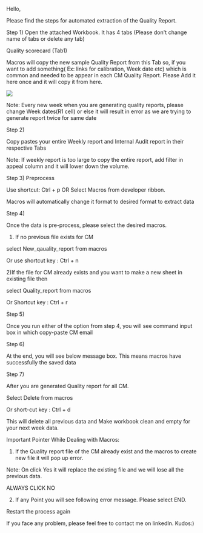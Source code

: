 Hello,

Please find the steps for automated extraction of the Quality Report.

 
Step 1) Open the attached Workbook. It has 4 tabs (Please don't change name of tabs or delete any tab)

 
Quality scorecard (Tab1)


Macros will copy the new sample Quality Report from this Tab so, if you want to add something( Ex: links for calibration, Week date etc) which is common and needed to be appear in each CM Quality Report. Please Add it here once and it will copy it from here.


![](Project_screenshots/Merge%20data.png)




Note: Every new week when you are generating quality reports, please change Week dates(R1 cell) or else it will result in error as we are trying to generate report twice for same date


Step 2) 

Copy pastes your entire Weekly report and Internal Audit report in their respective Tabs

Note: If weekly report is too large to copy the entire report, add filter in appeal column and it will lower down the volume.

Step 3) Preprocess 

Use shortcut: Ctrl + p   OR   Select Macros from developer ribbon.







Macros will automatically change it format to desired format to extract data


Step 4) 

Once the data is pre-process, please select the desired macros.


1) If no previous file exists for CM

select New_qauality_report from macros 

Or use shortcut key : Ctrl + n





2)If the file for CM already exists and you want to make a new sheet in existing file then 

select Quality_report from macros

Or Shortcut key : Ctrl + r





Step 5)

Once you run either of the option from step 4, you will see command input box in which copy-paste CM email





Step 6)

At the end,  you will see below message box. This means macros have successfully the saved data





Step 7)

After you are generated Quality report for all CM. 

Select Delete from macros 

Or short-cut key : Ctrl + d 

This will delete all previous data and Make workbook clean and empty for your next week data.





Important Pointer While Dealing with Macros: 

1) If the Quality report file of the CM already exist and the macros to create new file it will pop up error. 

Note: On click Yes it will replace the existing file and we will lose all the previous data.

ALWAYS CLICK NO






2) If any Point you will see following error message. Please select END.

Restart the process again




If you face any problem, please feel free to contact me on linkedIn. Kudos:)



